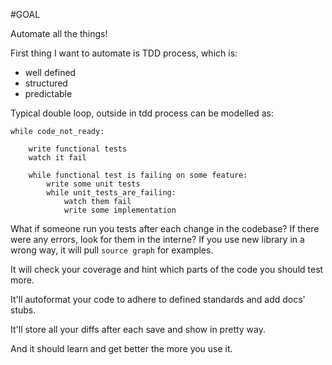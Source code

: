 #GOAL

Automate all the things!


First thing I want to automate is TDD process,
which is:

- well defined
- structured
- predictable


Typical double loop, outside in tdd process can be modelled as:

```
while code_not_ready:

    write functional tests
    watch it fail

    while functional test is failing on some feature:
        write some unit tests
        while unit_tests_are_failing:
            watch them fail
            write some implementation
```

What if someone run you tests after each change in the codebase?
If there were any errors, look for them in the interne?
If you use new library in a wrong way, it will pull `source graph`
for examples.

It will check your coverage and hint which parts of the code you should test more.

It'll autoformat your code to adhere to defined standards and add docs' stubs.

It'll store all your diffs after each save and show in pretty way.

And it should learn and get better the more you use it.


